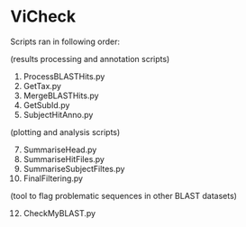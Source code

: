 # ViCheck

Scripts ran in following order:

(results processing and annotation scripts)

1. ProcessBLASTHits.py
2. GetTax.py
3. MergeBLASTHits.py
4. GetSubId.py
5. SubjectHitAnno.py
   
(plotting and analysis scripts)

7. SummariseHead.py
8. SummariseHitFiles.py
9. SummariseSubjectFiltes.py
10. FinalFiltering.py
    
(tool to flag problematic sequences in other BLAST datasets)

12. CheckMyBLAST.py

